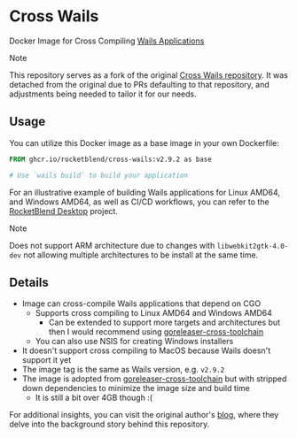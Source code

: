# Cross Wails

Docker Image for Cross Compiling [Wails Applications](https://wails.io/)

> [!NOTE]  
> This repository serves as a fork of the original [Cross Wails repository](https://github.com/abjrcode/cross-wails). It was detached from the original due to PRs defaulting to that repository, and adjustments being needed to tailor it for our needs.

## Usage

You can utilize this Docker image as a base image in your own Dockerfile:

```dockerfile
FROM ghcr.io/rocketblend/cross-wails:v2.9.2 as base

# Use `wails build` to build your application
```

For an illustrative example of building Wails applications for Linux AMD64, and Windows AMD64, as well as CI/CD workflows, you can refer to the [RocketBlend Desktop](https://github.com/rocketblend/rocketblend-desktop) project.

> [!NOTE]  
> Does not support ARM architecture due to changes with `libwebkit2gtk-4.0-dev` not allowing multiple architectures to be install at the same time.

## Details

- Image can cross-compile Wails applications that depend on CGO
  - Supports cross compiling to Linux AMD64 and Windows AMD64
    - Can be extended to support more targets and architectures but then I would
      recommend using [goreleaser-cross-toolchain](https://github.com/goreleaser/goreleaser-cross-toolchains/tree/main)
  - You can also use NSIS for creating Windows installers
- It doesn't support cross compiling to MacOS because Wails doesn't support it yet
- The image tag is the same as Wails version, e.g. `v2.9.2`
- The image is adopted from [goreleaser-cross-toolchain](https://github.com/goreleaser/goreleaser-cross-toolchains/tree/main) but with stripped down dependencies
  to minimize the image size and build time
  - It is still a bit over 4GB though :(

For additional insights, you can visit the original author's [blog](https://madin.dev/cross-wails), where they delve into the background story behind this repository.